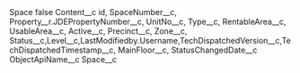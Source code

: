 <?xml version="1.0" encoding="UTF-8"?>
<CustomMetadata xmlns="http://soap.sforce.com/2006/04/metadata" xmlns:xsi="http://www.w3.org/2001/XMLSchema-instance" xmlns:xsd="http://www.w3.org/2001/XMLSchema">
    <label>Space</label>
    <protected>false</protected>
    <values>
        <field>Content__c</field>
        <value xsi:type="xsd:string">id, SpaceNumber__c, Property__r.JDEPropertyNumber__c, UnitNo__c, Type__c, RentableArea__c, UsableArea__c, Active__c, Precinct__c, Zone__c, Status__c,Level__c,LastModifiedby.Username,TechDispatchedVersion__c,TechDispatchedTimestamp__c, MainFloor__c, StatusChangedDate__c</value>
    </values>
    <values>
        <field>ObjectApiName__c</field>
        <value xsi:type="xsd:string">Space__c</value>
    </values>
</CustomMetadata>
